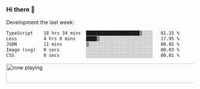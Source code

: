 ### Hi there 👋

Development the last week:
<!--START_SECTION:waka-->

```txt
TypeScript    18 hrs 34 mins  ████████████████████▒░░░░   81.15 %
Less          4 hrs 6 mins    ████▒░░░░░░░░░░░░░░░░░░░░   17.95 %
JSON          11 mins         ▒░░░░░░░░░░░░░░░░░░░░░░░░   00.85 %
Image (svg)   0 secs          ░░░░░░░░░░░░░░░░░░░░░░░░░   00.03 %
CSS           0 secs          ░░░░░░░░░░░░░░░░░░░░░░░░░   00.01 %
```

<!--END_SECTION:waka-->

<!--
**JASONPANGGO/jasonpanggo** is a ✨ _special_ ✨ repository because its `README.md` (this file) appears on your GitHub profile.

Here are some ideas to get you started:

- 🔭 I’m currently working on ...
- 🌱 I’m currently learning ...
- 👯 I’m looking to collaborate on ...
- 🤔 I’m looking for help with ...
- 💬 Ask me about ...
- 📫 How to reach me: ...
- 😄 Pronouns: ...
- ⚡ Fun fact: ...
-->

<a href="https://volt.fm/user/q8yd9e79csfr57rt" target="_blank"><img src="https://spotify-badge-egoist.vercel.app/api/now-playing" width="540" height="52" alt="now playing"></a>
